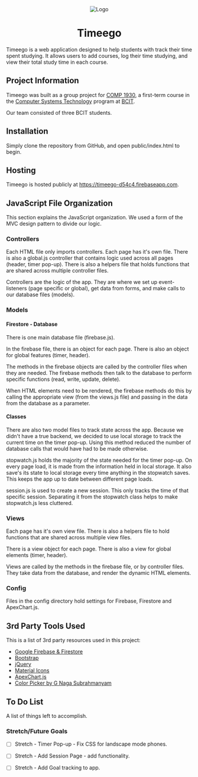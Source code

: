 <div align="center">
  <img alt="Logo" src="https://timeego-d54c4.firebaseapp.com/images/logo/blue.png" />
</div>
<h1 align="center">
  Timeego
</h1>

Timeego is a web application designed to help students with track their time spent studying. It allows users to add courses, log their time studying, and view their total study time in each course.

## Project Information

Timeego was built as a group project for [COMP 1930](https://www.bcit.ca/study/outlines/20193045320), a first-term course in the [Computer Systems Technology](https://www.bcit.ca/study/programs/5500dipma#courses) program at [BCIT](https://www.bcit.ca).

Our team consisted of three BCIT students.

## Installation

Simply clone the repository from GitHub, and open public/index.html to begin.

## Hosting

Timeego is hosted publicly at https://timeego-d54c4.firebaseapp.com.

## JavaScript File Organization

This section explains the JavaScript organization. We used a form of the MVC design pattern to divide our logic.

### Controllers

Each HTML file only imports controllers. Each page has it's own file. There is also a global.js controller that contains logic used across all pages (header, timer pop-up). There is also a helpers file that holds functions that are shared across multiple controller files.

Controllers are the logic of the app. They are where we set up event-listeners (page specific or global), get data from forms, and make calls to our database files (models).

### Models

#### Firestore - Database

There is one main database file (firebase.js).

In the firebase file, there is an object for each page. There is also an object for global features (timer, header).

The methods in the firebase objects are called by the controller files when they are needed. The firebase methods then talk to the database to perform specific functions (read, write, update, delete).

When HTML elements need to be rendered, the firebase methods do this by calling the appropriate view (from the views.js file) and passing in the data from the database as a parameter.

#### Classes

There are also two model files to track state across the app. Because we didn't have a true backend, we decided to use local storage to track the current time on the timer pop-up. Using this method reduced the number of database calls that would have had to be made otherwise.

stopwatch.js holds the majority of the state needed for the timer pop-up. On every page load, it is made from the information held in local storage. It also save's its state to local storage every time anything in the stopwatch saves. This keeps the app up to date between different page loads.

session.js is used to create a new session. This only tracks the time of that specific session. Separating it from the stopwatch class helps to make stopwatch.js less cluttered.

### Views

Each page has it's own view file. There is also a helpers file to hold functions that are shared across multiple view files.

There is a view object for each page. There is also a view for global elements (timer, header).

Views are called by the methods in the firebase file, or by controller files. They take data from the database, and render the dynamic HTML elements.

### Config

Files in the config directory hold settings for Firebase, Firestore and ApexChart.js.

## 3rd Party Tools Used

This is a list of 3rd party resources used in this project:

* [Google Firebase & Firestore](https://firebase.google.com/)
* [Bootstrap](https://getbootstrap.com/)
* [jQuery](https://jquery.com/)
* [Material Icons](https://material.io/resources/icons/?style=baseline)
* [ApexChart.js](https://apexcharts.com/)
* [Color Picker by G Naga Subrahmanyam](https://codepen.io/GNSubrahmanyam/pen/OpmMjN)

## To Do List

A list of things left to accomplish.

### Stretch/Future Goals
* [ ] Stretch - Timer Pop-up - Fix CSS for landscape mode phones.
* [ ] Stretch - Add Session Page - add functionality.
* [ ] Stretch - Add Goal tracking to app.





